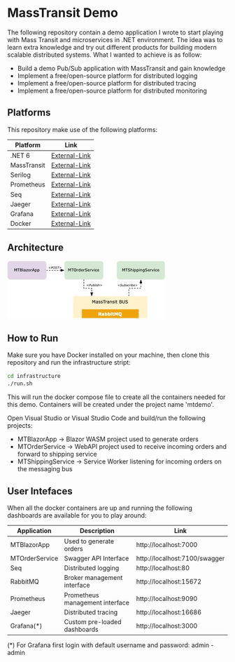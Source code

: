 # MassTransit Demo

The following repository contain a demo application I wrote to start playing with Mass Transit and microservices in .NET environment. The idea was to learn extra knowledge and try out different products for building modern scalable distributed systems.
What I wanted to achieve is as follow:
- Build a demo Pub/Sub application with MassTransit and gain knowledge
- Implement a free/open-source platform for distributed logging
- Implement a free/open-source platform for distributed tracing
- Implement a free/open-source platform for distributed monitoring

## Platforms

This repository make use of the following platforms:

| Platform | Link |
| ------ | ------ |
| .NET 6 | [External-Link][Net6] |
| MassTransit | [External-Link][MT] |
| Serilog | [External-Link][Serilog] |
| Prometheus | [External-Link][Prometheus] |
| Seq | [External-Link][Seq] |
| Jaeger | [External-Link][Jaeger] |
| Grafana | [External-Link][Grafana] |
| Docker | [External-Link][Docker] |

## Architecture

![Diagram](resources/ArchDiagram.jpeg)

## How to Run

Make sure you have Docker installed on your machine, then clone this repository and run the infrastructure stript:

```sh
cd infrastructure
./run.sh
```
This will run the docker compose file to create all the containers needed for this demo. Containers will be created under the project name 'mtdemo'.

Open Visual Studio or Visual Studio Code and build/run the following projects:

- MTBlazorApp -> Blazor WASM project used to generate orders
- MTOrderService -> WebAPI project used to receive incoming orders and forward to shipping service
- MTShippingService -> Service Worker listening for incoming orders on the messaging bus

## User Intefaces

When all the docker containers are up and running the following dashboards are available for you to play around:

| Application | Description | Link |
| ------ | ------ | ------ |
| MTBlazorApp | Used to generate orders | http://localhost:7000 |
| MTOrderService | Swagger API Interface | http://localhost:7100/swagger |
| Seq | Distributed logging | http://localhost:80 |
| RabbitMQ | Broker management interface | http://localhost:15672 |
| Prometheus | Prometheus management interface | http://localhost:9090 |
| Jaeger | Distributed tracing | http://localhost:16686 |
| Grafana(*) | Custom pre-loaded dashboards | http://localhost:3000 |

(*) For Grafana first login with default username and password: admin - admin

[//]: # (Links)
   [Net6]: <https://dotnet.microsoft.com/en-us/download/dotnet/6.0>
   [MT]: <https://masstransit-project.com/>
   [Serilog]: <https://serilog.net>
   [Prometheus]: <https://prometheus.io>
   [Seq]: <https://datalust.co/seq>
   [Grafana]: <https://grafana.com>
   [Docker]: <https://www.docker.com>
   [Jaeger]: <https://www.jaegertracing.io>
